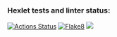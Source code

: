 ### Hexlet tests and linter status:
[![Actions Status](https://github.com/michaelk77/python-project-83/workflows/hexlet-check/badge.svg)](https://github.com/michaelk77/python-project-83/actions)
[![Flake8](https://github.com/michaelk77/python-project-83/actions/workflows/flake8.yml/badge.svg)](https://github.com/michaelk77/python-project-83/actions/workflows/flake8.yml)
<a href="https://codeclimate.com/github/michaelk77/python-project-83/maintainability"><img src="https://api.codeclimate.com/v1/badges/cf46036055deeb1b7827/maintainability" /></a>
